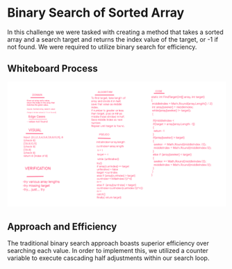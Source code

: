 # Binary Search of Sorted Array

In this challenge we were tasked with creating a method that takes a sorted array and a search target and returns the index value of the target, or -1 if not found. We were required to utilize binary search for efficiency.

## Whiteboard Process

![whiteboard](./binaryWhiteboard.PNG)

## Approach and Efficiency

The traditional binary search approach boasts superior efficiency over searching each value. In order to implement this, we utilized a counter variable to execute cascading half adjustments within our search loop.
